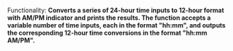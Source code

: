 Functionality: **Converts a series of 24-hour time inputs to 12-hour format with AM/PM indicator and prints the results. The function accepts a variable number of time inputs, each in the format "hh:mm", and outputs the corresponding 12-hour time conversions in the format "hh:mm AM/PM".**